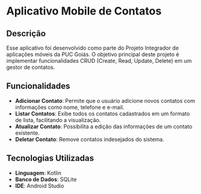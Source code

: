 # Aplicativo Mobile de Contatos

## Descrição

Esse aplicativo foi desenvolvido como parte do Projeto Integrador de aplicações móveis da PUC Goiás. O objetivo principal deste projeto é implementar funcionalidades CRUD (Create, Read, Update, Delete) em um gestor de contatos.

## Funcionalidades

- **Adicionar Contato**: Permite que o usuário adicione novos contatos com informações como nome, telefone e e-mail.
- **Listar Contatos**: Exibe todos os contatos cadastrados em um formato de lista, facilitando a visualização.
- **Atualizar Contato**: Possibilita a edição das informações de um contato existente.
- **Deletar Contato**: Remove contatos indesejados do sistema.

## Tecnologias Utilizadas

- **Linguagem**: Kotlin
- **Banco de Dados**: SQLite
- **IDE**: Android Studio
